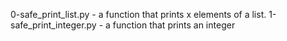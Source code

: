 0-safe_print_list.py - a function that prints x elements of a list.
1-safe_print_integer.py - a function that prints an integer
